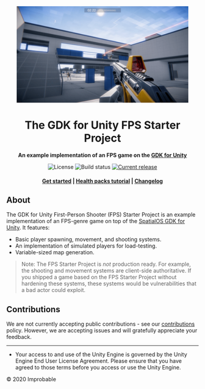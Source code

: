 <div align="center">
  <img src="./.github/fps-starter-project-thumbnail.png" width="450" />

  <h1>The GDK for Unity FPS Starter Project</h1>

  <p>
    <strong>An example implementation of an FPS game on the <a href="https://github.com/spatialos/gdk-for-unity">GDK for Unity</a></strong>
  </p>

  <p>
    <img alt="License" src="https://img.shields.io/badge/license-MIT-brightgreen.svg"/>
    <img alt="Build status" src="https://badge.buildkite.com/61c73ff2bf4f7404ab89b6f768afd3fbce1b6a44476806ba6b.svg?branch=develop"/>
    <a href="https://github.com/spatialos/gdk-for-unity-fps-starter-project/releases"><img alt="Current release" src="https://img.shields.io/github/release/spatialos/gdk-for-unity-fps-starter-project.svg"/></a>
  </p>

  <h4>
    <a href="https://documentation.improbable.io/gdk-for-unity/docs/fps-get-started-tutorial">Get started</a>
    <span> | </span>
    <a href="https://documentation.improbable.io/gdk-for-unity/docs/fps-health-packs-tutorial">Health packs tutorial</a>
    <span> | </span>
    <a href="https://github.com/spatialos/gdk-for-unity-fps-starter-project/blob/master/CHANGELOG.md">Changelog</a>
  </h4>
</div>

## About

The GDK for Unity First-Person Shooter (FPS) Starter Project is an example implementation of an FPS-genre game on top of the [SpatialOS GDK for Unity](https://github.com/spatialos/gdk-for-unity). It features:

* Basic player spawning, movement, and shooting systems.
* An implementation of simulated players for load-testing.
* Variable-sized map generation.

> Note: The FPS Starter Project is _not_ production ready. For example, the shooting and movement systems are client-side authoritative. If you shipped a game based on the FPS Starter Project without hardening these systems, these systems would be vulnerabilities that a bad actor could exploit.

## Contributions

We are not currently accepting public contributions - see our [contributions](https://documentation.improbable.io/gdk-for-unity/docs/contribution-policy-on-github) policy. However, we are accepting issues and will gratefully appreciate your feedback.

---

* Your access to and use of the Unity Engine is governed by the Unity Engine End User License Agreement. Please ensure that you have agreed to those terms before you access or use the Unity Engine.

&copy; 2020 Improbable
